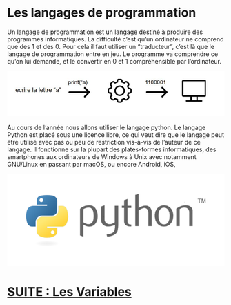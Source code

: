 # Les langages de programmation

Un langage de programmation est un langage destiné à produire des programmes informatiques. La difficulté c’est qu’un ordinateur ne comprend que des 1 et des 0. Pour cela il faut utiliser un “traducteur”, c’est là que le langage de programmation entre en jeu. Le programme va comprendre ce qu’on lui demande, et le convertir en 0 et 1 compréhensible par l’ordinateur.

![image](./langages_de_programmation.JPG )

Au cours de l’année nous allons utiliser le langage python. Le langage Python est placé sous une licence libre, ce qui veut dire que le langage peut être utilisé avec pas ou peu de restriction vis-à-vis de l’auteur de ce langage. Il fonctionne sur la plupart des plates-formes informatiques, des smartphones aux ordinateurs de Windows à Unix avec notamment GNU/Linux en passant par macOS, ou encore Android, iOS,

![image](./Python-logo.png )

# [SUITE : Les Variables](./VARIABLE.md)
